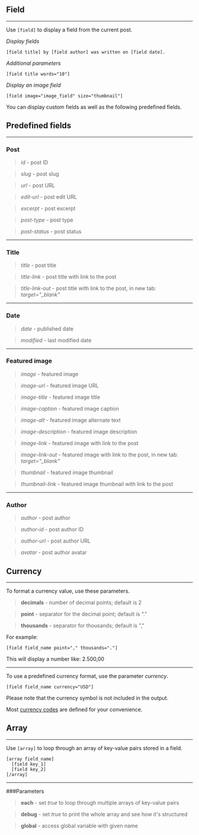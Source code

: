 
## Field
---

Use `[field]` to display a field from the current post.

*Display fields*

~~~
[field title] by [field author] was written on [field date].
~~~

*Additional parameters*

~~~
[field title words="10"]
~~~

*Display an image field*

~~~
[field image="image_field" size="thumbnail"]
~~~

You can display custom fields as well as the following predefined fields.

## Predefined fields

---

### Post

> *id* - post ID

> *slug* - post slug

> *url* - post URL

> *edit-url* - post edit URL

> *excerpt* - post excerpt

> *post-type* - post type

> *post-status* - post status

---

### Title

> *title* - post title

> *title-link* - post title with link to the post

> *title-link-out* - post title with link to the post, in new tab: *target="_blank"*

---

### Date

> *date* - published date

> *modified* - last modified date

---

### Featured image

> *image* - featured image

> *image-url* - featured image URL

> *image-title* - featured image title

> *image-caption* - featured image caption

> *image-alt* - featured image alternate text

> *image-description* - featured image description

> *image-link* - featured image with link to the post

> *image-link-out* - featured image with link to the post, in new tab: *target="_blank"*

> *thumbnail* - featured image thumbnail

> *thumbnail-link* - featured image thumbnail with link to the post

---

### Author

> *author* - post author

> *author-id* - post author ID

> *author-url* - post author URL

> *avatar* - post author avatar


## Currency

---

To format a currency value, use these parameters.

> **decimals** - number of decimal points; default is 2

> **point** - separator for the decimal point; default is "."

> **thousands** - separator for thousands; default is ","

For example:

~~~
[field field_name point="," thousands="."]
~~~

This will display a number like: 2.500,00

---

To use a predefined currency format, use the parameter *currency*.

~~~
[field field_name currency="USD"]
~~~

Please note that the currency symbol is not included in the output.

Most <a target="_blank" href="http://en.wikipedia.org/wiki/ISO_4217#Active_codes">currency codes</a> are defined for your convenience.



## Array
---

Use `[array]` to loop through an array of key-value pairs stored in a field.

~~~
[array field_name]
  [field key_1]
  [field key_2]
[/array]
~~~

---

###Parameters

> **each** - set *true* to loop through multiple arrays of key-value pairs

> **debug** - set *true* to print the whole array and see how it's structured

> **global** - access global variable with given name

